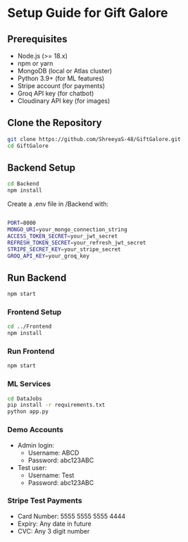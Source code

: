 # Setup Guide for Gift Galore

## Prerequisites

- Node.js (>= 18.x)
- npm or yarn
- MongoDB (local or Atlas cluster)
- Python 3.9+ (for ML features)
- Stripe account (for payments)
- Groq API key (for chatbot)
- Cloudinary API key (for images)

## Clone the Repository

```bash
git clone https://github.com/ShreeyaS-48/GiftGalore.git
cd GiftGalore

```

## Backend Setup

```bash
cd Backend
npm install

```

Create a .env file in /Backend with:

```bash

PORT=8000
MONGO_URI=your_mongo_connection_string
ACCESS_TOKEN_SECRET=your_jwt_secret
REFRESH_TOKEN_SECRET=your_refresh_jwt_secret
STRIPE_SECRET_KEY=your_stripe_secret
GROQ_API_KEY=your_groq_key

```

## Run Backend

```bash
npm start

```

### Frontend Setup

```bash
cd ../Frontend
npm install
```

### Run Frontend

```bash
npm start
```

### ML Services

```bash
cd DataJobs
pip install -r requirements.txt
python app.py
```

### Demo Accounts

- Admin login:
  - Username: ABCD
  - Password: abc123ABC
- Test user:
  - Username: Test
  - Password: abc123ABC

### Stripe Test Payments

- Card Number: 5555 5555 5555 4444
- Expiry: Any date in future
- CVC: Any 3 digit number
